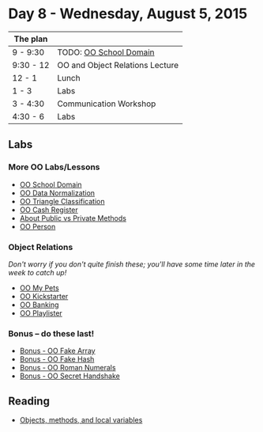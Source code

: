 # Day 8 - Wednesday, August 5, 2015

The plan        |      |
----------------|-------
9 - 9:30        | TODO: [OO School Domain](https://learn.co/lessons/9866)
9:30 - 12       | OO and Object Relations Lecture
12 - 1          | Lunch
1 -  3          | Labs
3 - 4:30        | Communication Workshop
4:30 - 6        | Labs

## Labs

### More OO Labs/Lessons
* [OO School Domain](https://learn.co/lessons/9866)
* [OO Data Normalization](https://learn.co/lessons/9867)
* [OO Triangle Classification](https://learn.co/lessons/9868)
* [OO Cash Register](https://learn.co/lessons/9869)
* [About Public vs Private Methods](https://learn.co/lessons/9870)
* [OO Person](https://learn.co/lessons/9876)

### Object Relations
_Don't worry if you don't quite finish these; you'll have some time later in the week to catch up!_
* [OO My Pets](https://learn.co/lessons/9879)
* [OO Kickstarter](https://learn.co/lessons/9880)
* [OO Banking](https://learn.co/lessons/9881)
* [OO Playlister](https://learn.co/lessons/9882)

### Bonus – do these last!
* [Bonus - OO Fake Array](https://learn.co/lessons/9871)
* [Bonus - OO Fake Hash](https://learn.co/lessons/9872)
* [Bonus - OO Roman Numerals](https://learn.co/lessons/9873)
* [Bonus - OO Secret Handshake](https://learn.co/lessons/9874)

## Reading

* [Objects, methods, and local variables](http://books.flatironschool.com/books/53?page=63)
